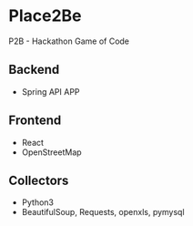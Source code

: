 # Place2Be
P2B - Hackathon Game of Code


## Backend
- Spring API APP

## Frontend
- React
- OpenStreetMap

## Collectors
- Python3
- BeautifulSoup, Requests, openxls, pymysql
